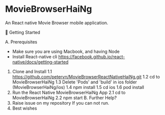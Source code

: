 # MovieBrowserHaiNg

An React native Movie Browser mobile application.

🚀 Getting Started

A. Prerequisites

- Make sure you are using Macbook, and having Node
- Install React-native cli https://facebook.github.io/react-native/docs/getting-started

1. Clone and Install
   1.1 https://github.com/petervn/MovieBrowserReactNativeHaiNg.git
   1.2 cd to MovieBrowserHaiNg
   1.3 Delete 'Pods' and 'build' in ios folder (MovieBrowserHaiNg/ios)
   1.4 npm install
   1.5 cd ios
   1.6 pod install
2. Run the React Native MovieBrowserHaiNg App
   2.1 cd to MovieBrowserHaiNg
   2.2 npm start
   B. Further Help?
3. Raise issue on my repository If you can not run.
4. Best wishes
